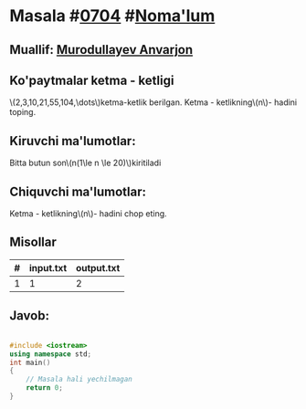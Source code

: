 
<h1>Masala #<a href="https://robocontest.uz/tasks/0704">0704</a> #<a href="https://robocontest.uz/tasks?category=1">Noma'lum</a></h1>
<h2> Muallif: <a href="https://robocontest.uz/profile/lordcoder">Murodullayev Anvarjon</a></h2>
<h2>Ko'paytmalar ketma - ketligi</h2>
<p>\(2,3,10,21,55,104,\dots\)ketma-ketlik berilgan. Ketma - ketlikning\(n\)- hadini toping.</p>
<h2>Kiruvchi ma'lumotlar:</h2>
<p>Bitta butun son\(n(1\le n \le 20)\)kiritiladi</p>
<h2>Chiquvchi ma'lumotlar:</h2>
<p>Ketma - ketlikning\(n\)- hadini chop eting.</p>
<h2>Misollar</h2>
<table>
    <thead>
        <tr>
            <th>#</th>
            <th>input.txt</th>
            <th>output.txt</th>
        </tr>
    </thead>
    <tbody>
            <tr>
                <td>1</td>
                <td>1</td>
                <td>2</td>
            </tr>
    </tbody>
    </table>
    
<h2>Javob:</h2>

######
```cpp
#include <iostream>
using namespace std;
int main()
{
    // Masala hali yechilmagan
    return 0;
}
```
